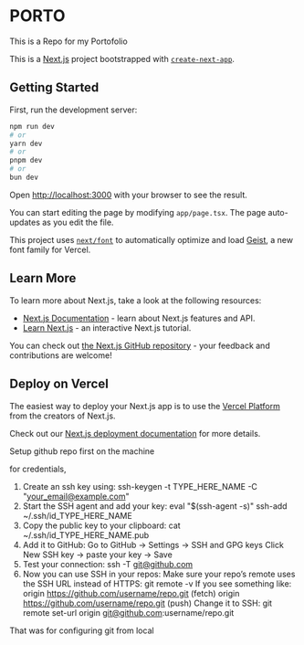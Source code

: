 # PORTO
This is a Repo for my Portofolio

This is a [Next.js](https://nextjs.org) project bootstrapped with [`create-next-app`](https://nextjs.org/docs/app/api-reference/cli/create-next-app).

## Getting Started

First, run the development server:

```bash
npm run dev
# or
yarn dev
# or
pnpm dev
# or
bun dev
```

Open [http://localhost:3000](http://localhost:3000) with your browser to see the result.

You can start editing the page by modifying `app/page.tsx`. The page auto-updates as you edit the file.

This project uses [`next/font`](https://nextjs.org/docs/app/building-your-application/optimizing/fonts) to automatically optimize and load [Geist](https://vercel.com/font), a new font family for Vercel.

## Learn More

To learn more about Next.js, take a look at the following resources:

- [Next.js Documentation](https://nextjs.org/docs) - learn about Next.js features and API.
- [Learn Next.js](https://nextjs.org/learn) - an interactive Next.js tutorial.

You can check out [the Next.js GitHub repository](https://github.com/vercel/next.js) - your feedback and contributions are welcome!

## Deploy on Vercel

The easiest way to deploy your Next.js app is to use the [Vercel Platform](https://vercel.com/new?utm_medium=default-template&filter=next.js&utm_source=create-next-app&utm_campaign=create-next-app-readme) from the creators of Next.js.

Check out our [Next.js deployment documentation](https://nextjs.org/docs/app/building-your-application/deploying) for more details.

Setup github repo first on the machine

for credentials, 
1. Create an ssh key using:
    ssh-keygen -t TYPE_HERE_NAME -C "your_email@example.com"
2. Start the SSH agent and add your key:
    eval "$(ssh-agent -s)"
    ssh-add ~/.ssh/id_TYPE_HERE_NAME
3. Copy the public key to your clipboard:
    cat ~/.ssh/id_TYPE_HERE_NAME.pub
4. Add it to GitHub:
    Go to GitHub → Settings → SSH and GPG keys
    Click New SSH key → paste your key → Save
5. Test your connection:
    ssh -T git@github.com
6. Now you can use SSH in your repos:
    Make sure your repo’s remote uses the SSH URL instead of HTTPS:
      git remote -v
    If you see something like:
      origin  https://github.com/username/repo.git (fetch)
      origin  https://github.com/username/repo.git (push)
    Change it to SSH:
      git remote set-url origin git@github.com:username/repo.git

That was for configuring git from local





